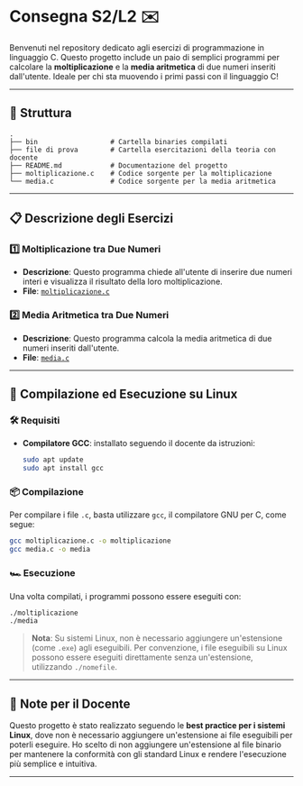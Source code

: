 # Consegna S2/L2 ✉️

Benvenuti nel repository dedicato agli esercizi di programmazione in linguaggio C. Questo progetto include un paio di semplici programmi per calcolare la **moltiplicazione** e la **media aritmetica** di due numeri inseriti dall'utente. Ideale per chi sta muovendo i primi passi con il linguaggio C!

---

## 📂 Struttura 

```plaintext
.
├── bin                  # Cartella binaries compilati
├── file di prova        # Cartella esercitazioni della teoria con docente
├── README.md            # Documentazione del progetto
├── moltiplicazione.c    # Codice sorgente per la moltiplicazione
└── media.c              # Codice sorgente per la media aritmetica
```

---

## 📋 Descrizione degli Esercizi

### 1️⃣ Moltiplicazione tra Due Numeri

- **Descrizione**: Questo programma chiede all'utente di inserire due numeri interi e visualizza il risultato della loro moltiplicazione.
- **File**: [`moltiplicazione.c`](./moltiplicazione.c)

### 2️⃣ Media Aritmetica tra Due Numeri

- **Descrizione**: Questo programma calcola la media aritmetica di due numeri inseriti dall'utente.
- **File**: [`media.c`](./media.c)

---

## 🚀 Compilazione ed Esecuzione su Linux

### 🛠️ Requisiti

- **Compilatore GCC**: installato seguendo il docente da istruzioni:

  ```bash
  sudo apt update
  sudo apt install gcc
  ```

### 📦 Compilazione

Per compilare i file `.c`, basta utilizzare `gcc`, il compilatore GNU per C, come segue:

```bash
gcc moltiplicazione.c -o moltiplicazione
gcc media.c -o media
```

### 🏎️ Esecuzione

Una volta compilati, i programmi possono essere eseguiti con:

```bash
./moltiplicazione
./media
```

> **Nota**: Su sistemi Linux, non è necessario aggiungere un'estensione (come `.exe`) agli eseguibili. Per convenzione, i file eseguibili su Linux possono essere eseguiti direttamente senza un'estensione, utilizzando `./nomefile`.

---

## 📝 Note per il Docente

Questo progetto è stato realizzato seguendo le **best practice per i sistemi Linux**, dove non è necessario aggiungere un'estensione ai file eseguibili per poterli eseguire. Ho scelto di non aggiungere un'estensione al file binario per mantenere la conformità con gli standard Linux e rendere l'esecuzione più semplice e intuitiva.

---

